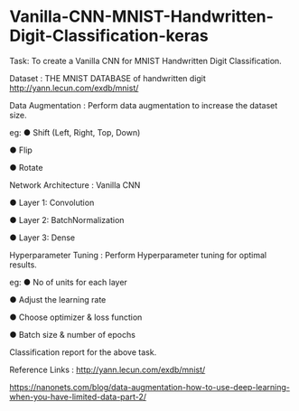 # Vanilla-CNN-MNIST-Handwritten-Digit-Classification-keras
Task:  To create a Vanilla CNN for MNIST Handwritten Digit Classification.

Dataset : THE MNIST DATABASE of handwritten digit
                    http://yann.lecun.com/exdb/mnist/ 

Data Augmentation :  Perform data augmentation to increase the dataset size. 

eg:
●	Shift (Left, Right, Top, Down) 

●	Flip 

●	Rotate 


Network Architecture : Vanilla CNN

●	 Layer 1: Convolution 

●	 Layer 2: BatchNormalization

●	 Layer 3: Dense 

Hyperparameter Tuning : Perform Hyperparameter tuning for optimal results.

eg:
●	No of units for each layer

●	Adjust the learning rate 

●	Choose optimizer & loss function

●	Batch size & number of epochs

Classification report for the above task.

Reference Links : 
http://yann.lecun.com/exdb/mnist/


https://nanonets.com/blog/data-augmentation-how-to-use-deep-learning-when-you-have-limited-data-part-2/
